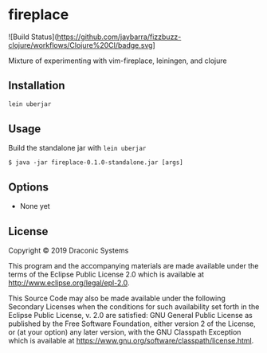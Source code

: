 # fireplace
![Build Status](https://github.com/jaybarra/fizzbuzz-clojure/workflows/Clojure%20CI/badge.svg]

Mixture of experimenting with vim-fireplace, leiningen, and clojure

## Installation

```bash
lein uberjar
```

## Usage

Build the standalone jar with `lein uberjar`

    $ java -jar fireplace-0.1.0-standalone.jar [args]

## Options

* None yet

## License

Copyright © 2019 Draconic Systems

This program and the accompanying materials are made available under the
terms of the Eclipse Public License 2.0 which is available at
http://www.eclipse.org/legal/epl-2.0.

This Source Code may also be made available under the following Secondary
Licenses when the conditions for such availability set forth in the Eclipse
Public License, v. 2.0 are satisfied: GNU General Public License as published by
the Free Software Foundation, either version 2 of the License, or (at your
option) any later version, with the GNU Classpath Exception which is available
at https://www.gnu.org/software/classpath/license.html.
